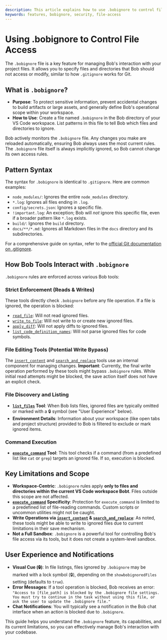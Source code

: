 ```yaml
---
description: This article explains how to use .bobignore to control file access
keywords: features, bobignore, security, file-access
---
```


# Using .bobignore to Control File Access

The `.bobignore` file is a key feature for managing Bob's interaction with your project files. It allows you to specify files and directories that Bob should not access or modify, similar to how `.gitignore` works for Git.

## What is `.bobignore`?

*   **Purpose**: To protect sensitive information, prevent accidental changes to build artifacts or large assets, and generally define Bob's operational scope within your workspace.
*   **How to Use**: Create a file named `.bobignore` in the Bob directory of your VS Code workspace. List patterns in this file to tell Bob which files and directories to ignore.

Bob actively monitors the `.bobignore` file. Any changes you make are reloaded automatically, ensuring Bob always uses the most current rules. The `.bobignore` file itself is always implicitly ignored, so Bob cannot change its own access rules.

## Pattern Syntax

The syntax for `.bobignore` is identical to `.gitignore`. Here are common examples:

*   `node_modules/`: Ignores the entire `node_modules` directory.
*   `*.log`: Ignores all files ending in `.log`.
*   `config/secrets.json`: Ignores a specific file.
*   `!important.log`: An exception; Bob will *not* ignore this specific file, even if a broader pattern like `*.log` exists.
*   `build/`: Ignores the `build` directory.
*   `docs/**/*.md`: Ignores all Markdown files in the `docs` directory and its subdirectories.

For a comprehensive guide on syntax, refer to the [official Git documentation on .gitignore](https://git-scm.com/docs/gitignore).

## How Bob Tools Interact with `.bobignore`

`.bobignore` rules are enforced across various Bob tools:

### Strict Enforcement (Reads & Writes)

These tools directly check `.bobignore` before any file operation. If a file is ignored, the operation is blocked:

*   [`read_file`](../../advanced-usage/available-tools/read-file): Will not read ignored files.
*   [`write_to_file`](../../advanced-usage/available-tools/write-to-file): Will not write to or create new ignored files.
*   [`apply_diff`](../../advanced-usage/available-tools/apply-diff): Will not apply diffs to ignored files.
*   [`list_code_definition_names`](../../advanced-usage/available-tools/list-code-definition-names): Will not parse ignored files for code symbols.

### File Editing Tools (Potential Write Bypass)

The [`insert_content`](../../advanced-usage/available-tools/insert-content) and [`search_and_replace`](../../advanced-usage/available-tools/search-and-replace) tools use an internal component for managing changes.
**Important**: Currently, the final write operation performed by these tools might bypass `.bobignore` rules. While initial read attempts might be blocked, the save action itself does not have an explicit check.

### File Discovery and Listing

*   **[`list_files`](../../advanced-usage/available-tools/list-files) Tool**: When Bob lists files, ignored files are typically omitted or marked with a 🔒 symbol (see "User Experience" below).
*   **Environment Details**: Information about your workspace (like open tabs and project structure) provided to Bob is filtered to exclude or mark ignored items.

### Command Execution

*   **[`execute_command`](../../advanced-usage/available-tools/execute-command) Tool**: This tool checks if a command (from a predefined list like `cat` or `grep`) targets an ignored file. If so, execution is blocked.

## Key Limitations and Scope

*   **Workspace-Centric**: `.bobignore` rules apply **only to files and directories within the current VS Code workspace Bobt**. Files outside this scope are not affected.
*   **[`execute_command`](../../advanced-usage/available-tools/execute-command) Specificity**: Protection for `execute_command` is limited to a predefined list of file-reading commands. Custom scripts or uncommon utilities might not be caught.
*   **Write Operations via [`insert_content`](../../advanced-usage/available-tools/insert-content) & [`search_and_replace`](../../advanced-usage/available-tools/search-and-replace)**: As noted, these tools might be able to write to ignored files due to current limitations in their save mechanism.
*   **Not a Full Sandbox**: `.bobignore` is a powerful tool for controlling Bob's file access via its tools, but it does not create a system-level sandbox.

## User Experience and Notifications

*   **Visual Cue (🔒)**: In file listings, files ignored by `.bobignore` may be marked with a lock symbol (🔒), depending on the `showbobignoredFiles` setting (defaults to `true`).
*   **Error Messages**: If a tool operation is blocked, Bob receives an error: `"Access to [file_path] is blocked by the .bobignore file settings. You must try to continue in the task without using this file, or ask the user to update the .bobignore file."`
*   **Chat Notifications**: You will typically see a notification in the Bob chat interface when an action is blocked due to `.bobignore`.

This guide helps you understand the `.bobignore` feature, its capabilities, and its current limitations, so you can effectively manage Bob's interaction with your codebase.